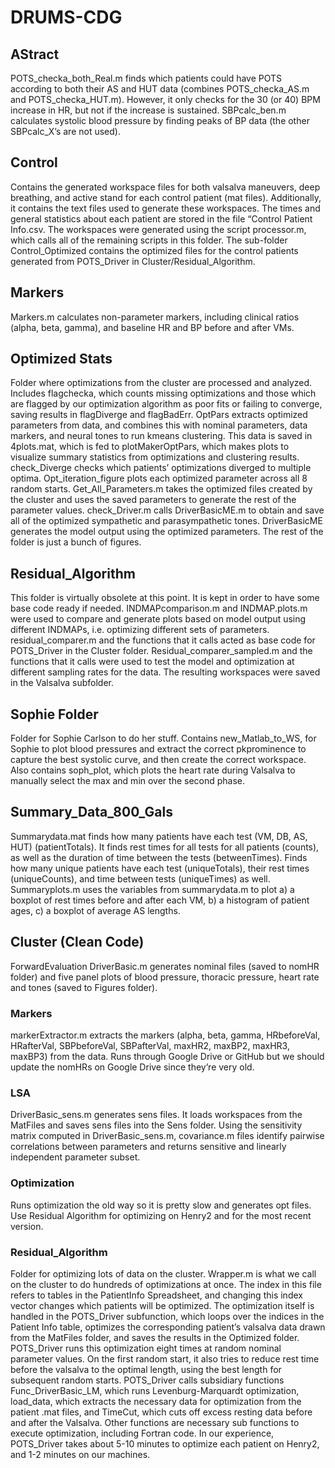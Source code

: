 # DRUMS-CDG
## AStract

POTS_checka_both_Real.m finds which patients could have POTS according to both their AS and HUT data (combines POTS_checka_AS.m and POTS_checka_HUT.m). However, it only checks for the 30 (or 40) BPM increase in HR, but not if the increase is sustained. SBPcalc_ben.m calculates systolic blood pressure by finding peaks of BP data (the other SBPcalc_X’s are not used).

## Control

Contains the generated workspace files for both valsalva maneuvers, deep breathing, and active stand for each control patient (mat files). Additionally, it contains the text files used to generate these workspaces. The times and general statistics about each patient are stored in the file “Control Patient Info.csv. The workspaces were generated using the script processor.m, which calls all of the remaining scripts in this folder. The sub-folder Control_Optimized contains the optimized files for the control patients generated from POTS_Driver in Cluster/Residual_Algorithm.  

## Markers

Markers.m calculates non-parameter markers, including clinical ratios (alpha, beta, gamma), and baseline HR and BP before and after VMs. 

## Optimized Stats

Folder where optimizations from the cluster are processed and analyzed. Includes flagchecka, which counts missing optimizations and those which are flagged by our optimization algorithm as poor fits or failing to converge, saving results in flagDiverge and flagBadErr. OptPars extracts optimized parameters from data, and combines this with nominal parameters, data markers, and neural tones to run kmeans clustering. This data is saved in 4plots.mat, which is fed to plotMakerOptPars, which makes plots to visualize summary statistics from optimizations and clustering results. check_Diverge checks which patients’ optimizations diverged to multiple optima. Opt_iteration_figure plots each optimized parameter across all 8 random starts. Get_All_Parameters.m takes the optimized files created by the cluster and uses the saved parameters to generate the rest of the parameter values. check_Driver.m calls DriverBasicME.m to obtain and save all of the optimized sympathetic and parasympathetic tones. DriverBasicME generates the model output using the optimized parameters. The rest of the folder is just a bunch of figures.

## Residual_Algorithm

This folder is virtually obsolete at this point. It is kept in order to have some base code ready if needed. INDMAPcomparison.m and INDMAP.plots.m were used to compare and generate plots based on model output using different INDMAPs, i.e. optimizing different sets of parameters. residual_comparer.m and the functions that it calls acted as base code for POTS_Driver in the Cluster folder. Residual_comparer_sampled.m and the functions that it calls were used to test the model and optimization at different sampling rates for the data. The resulting workspaces were saved in the Valsalva subfolder.

## Sophie Folder

Folder for Sophie Carlson to do her stuff. Contains new_Matlab_to_WS, for Sophie to plot blood pressures and extract the correct pkprominence to capture the best systolic curve, and then create the correct workspace. Also contains soph_plot, which plots the heart rate during Valsalva to manually select the max and min over the second phase. 

## Summary_Data_800_Gals

Summarydata.mat finds how many patients have each test (VM, DB, AS, HUT) (patientTotals). It finds rest times for all tests for all patients (counts), as well as the duration of time between the tests (betweenTimes). Finds how many unique patients have each test (uniqueTotals), their rest times (uniqueCounts), and time between tests (uniqueTimes) as well. Summaryplots.m uses the variables from summarydata.m to plot a) a boxplot of rest times before and after each VM, b) a histogram of patient ages, c) a boxplot of average AS lengths. 

## Cluster (Clean Code)

ForwardEvaluation
DriverBasic.m generates nominal files (saved to nomHR folder) and five panel plots of blood pressure, thoracic pressure, heart rate and tones (saved to Figures folder).

### Markers

markerExtractor.m extracts the markers (alpha, beta, gamma, HRbeforeVal, HRafterVal, SBPbeforeVal, SBPafterVal, maxHR2, maxBP2, maxHR3, maxBP3) from the data. Runs through Google Drive or GitHub but we should update the nomHRs on Google Drive since they’re very old. 

### LSA

DriverBasic_sens.m generates sens files. It loads workspaces from the MatFiles and saves sens files into the Sens folder. Using the sensitivity matrix computed in DriverBasic_sens.m, covariance.m files identify pairwise correlations between parameters and returns sensitive and linearly independent parameter subset. 

### Optimization

Runs optimization the old way so it is pretty slow and generates opt files. Use Residual Algorithm for optimizing on Henry2 and for the most recent version.

### Residual_Algorithm
	
Folder for optimizing lots of data on the cluster. Wrapper.m is what we call on the cluster to do hundreds of optimizations at once. The index in this file refers to tables in the PatientInfo Spreadsheet, and changing this index vector changes which patients will be optimized. The optimization itself is handled in the POTS_Driver subfunction, which loops over the indices in the Patient Info table, optimizes the corresponding patient’s valsalva data drawn from the MatFiles folder, and saves the results in the Optimized folder. POTS_Driver runs this optimization eight times at random nominal parameter values. On the first random start, it also tries to reduce rest time before the valsalva to the optimal length, using the best length for subsequent random starts. POTS_Driver calls subsidiary functions Func_DriverBasic_LM, which runs Levenburg-Marquardt optimization, load_data, which extracts the necessary data for optimization from the patient .mat files, and TimeCut, which cuts off excess resting data before and after the Valsalva. Other functions are necessary sub functions to execute optimization, including Fortran code. In our experience, POTS_Driver takes about 5-10 minutes to optimize each patient on Henry2, and 1-2 minutes on our machines.

